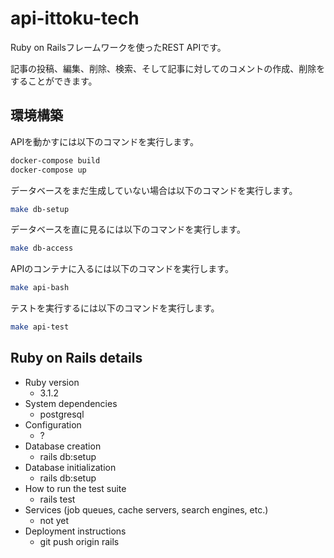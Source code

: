 # api-ittoku-tech

Ruby on Railsフレームワークを使ったREST APIです。

記事の投稿、編集、削除、検索、そして記事に対してのコメントの作成、削除をすることができます。

## 環境構築

APIを動かすには以下のコマンドを実行します。

```bash
docker-compose build
docker-compose up
```

データベースをまだ生成していない場合は以下のコマンドを実行します。

```bash
make db-setup
```

データベースを直に見るには以下のコマンドを実行します。

```bash
make db-access
```

APIのコンテナに入るには以下のコマンドを実行します。

```bash
make api-bash
```

テストを実行するには以下のコマンドを実行します。

```bash
make api-test
```

## Ruby on Rails details

* Ruby version
  * 3.1.2
* System dependencies
  * postgresql
* Configuration
  * ?
* Database creation
  * rails db:setup
* Database initialization
  * rails db:setup
* How to run the test suite
  * rails test
* Services (job queues, cache servers, search engines, etc.)
  * not yet
* Deployment instructions
  * git push origin rails

